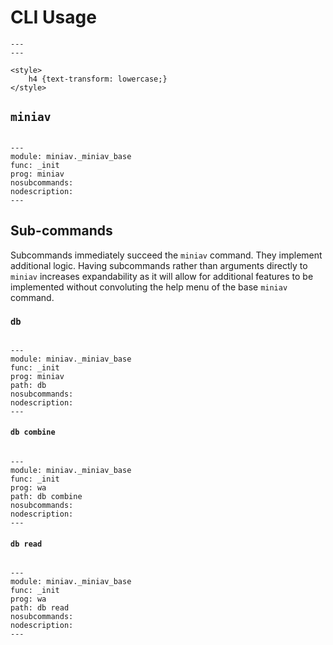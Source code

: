 # CLI Usage

```{raw} html
---
---

<style>
	h4 {text-transform: lowercase;}
</style>
```

## `miniav`

```{autosimple} miniav._miniav_base._init
```

```{argparse}
---
module: miniav._miniav_base
func: _init
prog: miniav
nosubcommands:
nodescription:
---
```

## Sub-commands

Subcommands immediately succeed the `miniav` command. They implement additional logic. Having subcommands rather than arguments directly to `miniav` increases expandability as it will allow for additional features to be implemented without convoluting the help menu of the base `miniav` command.

### `db`

```{autosimple} miniav.db._init
```

```{argparse}
---
module: miniav._miniav_base
func: _init
prog: miniav
path: db
nosubcommands:
nodescription:
---
```

#### `db combine`

```{autosimple} miniav.db._run_combine
```

```{argparse}
---
module: miniav._miniav_base
func: _init
prog: wa
path: db combine 
nosubcommands:
nodescription:
---
```

#### `db read`

```{autosimple} miniav.db._run_read
```

```{argparse}
---
module: miniav._miniav_base
func: _init
prog: wa
path: db read 
nosubcommands:
nodescription:
---
```

